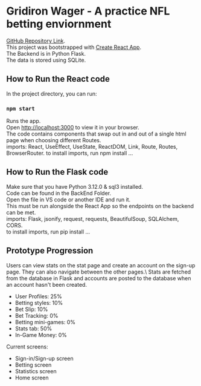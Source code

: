 # Gridiron Wager - A practice NFL betting enviornment

[GitHub Repository Link](https://github.com/Tjhewett/Senior-Capstone/tree/master).\
This project was bootstrapped with [Create React App](https://github.com/facebook/create-react-app).\
The Backend is in Python Flask.\
The data is stored using SQLite.

## How to Run the React code

In the project directory, you can run:

### `npm start`

Runs the app.\
Open [http://localhost:3000](http://localhost:3000) to view it in your browser.\
The code contains components that swap out in and out of a single html page when choosing different Routes.\
imports: React, UseEffect, UseState, ReactDOM, Link, Route, Routes, BrowserRouter.
to install imports, run npm install ...

## How to Run the Flask code 

Make sure that you have Python 3.12.0 & sql3 installed.\
Code can be found in the BackEnd Folder.\
Open the file in VS code or another IDE and run it.\
This must be run alongside the React App so the endpoints on the backend can be met.\
imports: Flask, jsonify, request, requests, BeautifulSoup, SQLAlchem, CORS.\
to install imports, run pip install ...

## Prototype Progression 

Users can view stats on the stat page and create an account on the sign-up page. They can also navigate between the other pages.\ 
Stats are fetched from the database in Flask and accounts are posted to the database when an account hasn't been created. 
- User Profiles: 25%
- Betting styles: 10%
- Bet Slip: 10%
- Bet Tracking: 0%
- Betting mini-games: 0%
- Stats tab: 50%
- In-Game Money: 0% 

Current screens:
- Sign-in/Sign-up screen
- Betting screen
- Statistics screen
- Home screen






